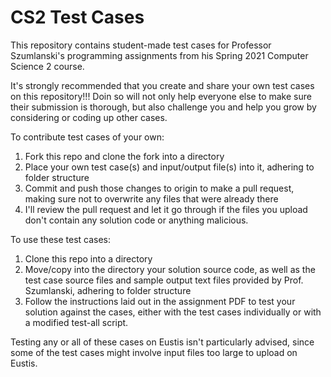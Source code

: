 # CS2 Test Cases
This repository contains student-made test cases for Professor Szumlanski's programming assignments from his Spring 2021 Computer Science 2 course.

It's strongly recommended that you create and share your own test cases on this repository!!! Doin so will not only help everyone else to make sure their submission is thorough, but also challenge you and help you grow by considering or coding up other cases. 

To contribute test cases of your own:
1. Fork this repo and clone the fork into a directory
2. Place your own test case(s) and input/output file(s) into it, adhering to folder structure
3. Commit and push those changes to origin to make a pull request, making sure not to overwrite any files that were already there
4. I'll review the pull request and let it go through if the files you upload don't contain any solution code or anything malicious.

To use these test cases:
1. Clone this repo into a directory
2. Move/copy into the directory your solution source code, as well as the test case source files and sample output text files provided by Prof. Szumlanski, adhering to folder structure
3. Follow the instructions laid out in the assignment PDF to test your solution against the cases, either with the test cases individually or with a modified test-all script.

Testing any or all of these cases on Eustis isn't particularly advised, since some of the test cases might involve input files too large to upload on Eustis.

